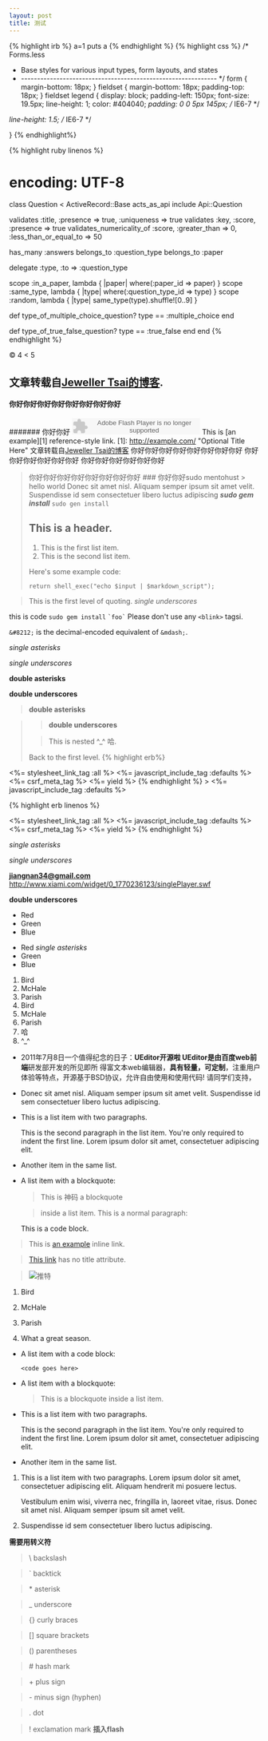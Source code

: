 ```yaml
---
layout: post
title: 测试
---
```

{% highlight irb %}
a=1
puts a
{% endhighlight %}
{% highlight css %}
/* Forms.less
 * Base styles for various input types, form layouts, and states
 * ------------------------------------------------------------- */
form {
  margin-bottom: 18px;
}
fieldset {
  margin-bottom: 18px;
  padding-top: 18px;
}
fieldset legend {
  display: block;
  padding-left: 150px;
  font-size: 19.5px;
  line-height: 1;
  color: #404040;
  *padding: 0 0 5px 145px;
  /* IE6-7 */

  *line-height: 1.5;
  /* IE6-7 */

}
{% endhighlight%}

{% highlight ruby linenos %}
# encoding: UTF-8
class Question < ActiveRecord::Base
  acts_as_api
  include Api::Question

  validates :title, :presence => true, :uniqueness => true
  validates :key, :score, :presence => true
  validates_numericality_of :score, :greater_than => 0,
:less_than_or_equal_to => 50

  has_many :answers
  belongs_to :question_type
  belongs_to :paper

  delegate :type, :to => :question_type

  scope :in_a_paper, lambda { |paper| where(:paper_id => paper) }
  scope :same_type, lambda { |type| where(:question_type_id => type) }
  scope :random, lambda { |type| same_type(type).shuffle![0..9] }

  def type_of_multiple_choice_question?
    type  == :multiple_choice
  end

  def type_of_true_false_question?
    type  == :true_false
  end
end
{% endhighlight %}

&copy; 4 &lt; 5
## 文章转载自[Jeweller Tsai的博客](http://loacalhost:4000/). ##
#### 你好你好你好你好你好你好你好你好
####### 你好你好
<embed src="http://www.xiami.com/widget/0_1770236123/singlePlayer.swf" type="application/x-shockwave-flash" width="257" height="33" wmode="transparent"></embed>
This is [an example][1] reference-style link.
[1]: http://example.com/  "Optional Title Here"
文章转载自[Jeweller Tsai的博客](http://loacalhost:4000/)
你好你好你好你好你好你好你好你好
    你好你好你好你好你好你好
        你好你好你好你好你好你好
> 你好你好你好你好你好你好你好你好 ### 你好你好sudo mentohust > hello world
> Donec sit amet nisl. Aliquam semper ipsum sit amet velit. Suspendisse
id sem consectetuer libero luctus adipiscing
***sudo gem install***
`sudo gen install`
> ## This is a header.
>
> 1.   This is the first list item.
> 2.   This is the second list item.
>
> Here's some example code:
>
>     return shell_exec("echo $input | $markdown_script");

> This is the first level of quoting. _single underscores_

this is code ``sudo gem install``
`` `foo` ``  Please don't use any `<blink>` tagsi.

`&#8212;` is the decimal-encoded equivalent of `&mdash;`.

*single asterisks*

_single underscores_

**double asterisks**

__double underscores__

> **double asterisks**

> > __double underscores__
>
> > This is nested ^_^ 哈.
>
> Back to the first level.
{% highlight erb%}
<!DOCTYPE html>
<html>
<head>
  <title>Newpro</title>
  <%= stylesheet_link_tag :all %>
  <%= javascript_include_tag :defaults %>
  <%= csrf_meta_tag %>
 </head>
<body>
<%= yield %>
</body>
</html>
{% endhighlight %}
>      <%= javascript_include_tag :defaults %>

{% highlight erb linenos %}

   <!DOCTYPE html>
   <html>
   <head>
     <title>Newpro</title>
     <%= stylesheet_link_tag :all %>
     <%= javascript_include_tag :defaults %>
     <%= csrf_meta_tag %>
    </head>
   <body>
   <%= yield %>
   </body>
   </html>
 {% endhighlight %}

*single asterisks*

_single underscores_

**<jiangnan34@gmail.com>**
<http://www.xiami.com/widget/0_1770236123/singlePlayer.swf>

__double underscores__

*   Red
*   Green
*   Blue
+   Red  *single asterisks*
+   Green
+   Blue
1.  Bird
2.  McHale
3.  Parish
3. Bird
1. McHale
8. Parish
1. 哈
1. ^_^
*   2011年7月8日一个值得纪念的日子：**UEditor开源啦 UEditor是由百度web前端**研发部开发的所见即所
    得富文本web编辑器，__具有轻量，可定制__，注重用户体验等特点，开源基于BSD协议，允许自由使用和使用代码! 请同学们支持，
*   Donec sit amet nisl. Aliquam semper ipsum sit amet velit.
    Suspendisse id sem consectetuer libero luctus adipiscing.

*   This is a list item with two paragraphs.

    This is the second paragraph in the list item. You're
only required to indent the first line. Lorem ipsum dolor
sit amet, consectetuer adipiscing elit.

*   Another item in the same list.

*   A list item with a blockquote:

    > This is 神码 a blockquote

    > inside a list item.
This is a normal paragraph:

    This is a code block.
> This is [an example](http://example.com/ "Title") inline link.

>[This link](http://example.net/) has no title attribute.

> ![推特](/images/twitter1.png "Optional title")

1.  Bird
2.  McHale
3.  Parish

1986. What a great season.

*   A list item with a code block:

        <code goes here>

*   A list item with a blockquote:

    > This is a blockquote
    > inside a list item.

*   This is a list item with two paragraphs.

    This is the second paragraph in the list item. You're
only required to indent the first line. Lorem ipsum dolor
sit amet, consectetuer adipiscing elit.

*   Another item in the same list.

1.  This is a list item with two paragraphs. Lorem ipsum dolor
    sit amet, consectetuer adipiscing elit. Aliquam hendrerit
    mi posuere lectus.

    Vestibulum enim wisi, viverra nec, fringilla in, laoreet
    vitae, risus. Donec sit amet nisl. Aliquam semper ipsum
    sit amet velit.

2.  Suspendisse id sem consectetuer libero luctus adipiscing.

**需要用转义符**
> \\   backslash

>\`   backtick

>\*   asterisk

>\_   underscore

>\{}  curly braces

>\[]  square brackets

>\()  parentheses

>\#   hash mark

>\+   plus sign

>\-   minus sign (hyphen)

>\.   dot

>\!   exclamation mark
> **插入flash**

